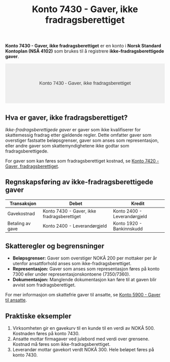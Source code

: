 ﻿---
title: "Konto 7430 - Gaver, ikke fradragsberettiget"
meta_title: "7430-gaver-ikke-fradragsberettiget"
meta_description: '**Konto 7430 - Gaver, ikke fradragsberettiget** er en konto i **Norsk Standard Kontoplan (NSÂ 4102)** som brukes til å registrere **ikke-fradragsberettigede ga...'
slug: 7430-gaver-ikke-fradragsberettiget
type: blog
layout: pages/single
---

**Konto 7430 - Gaver, ikke fradragsberettiget** er en konto i **Norsk Standard Kontoplan (NSÂ 4102)** som brukes til å registrere **ikke-fradragsberettigede gaver**.

![Illustrasjon av konto 7430 Gaver, ikke fradragsberettiget](7430-gaver-ikke-fradragsberettiget-image.svg)

## Hva er gaver, ikke fradragsberettiget?

*Ikke-fradragsberettigede gaver* er gaver som ikke kvalifiserer for skattemessig fradrag etter gjeldende regler. Dette omfatter gaver som overstiger fastsatte beløpsgrenser, gaver som anses som representasjon, eller andre gaver som skattemyndighetene ikke godtar som fradragsberettigede.

For gaver som kan føres som fradragsberettiget kostnad, se [Konto 7420 - Gaver, fradragsberettiget](/blogs/kontoplan/7420-gaver-fradragsberettiget "Konto 7420 - Gaver, fradragsberettiget").

## Regnskapsføring av ikke-fradragsberettigede gaver

| Transaksjon             | Debet                                        | Kredit                       |
|-------------------------|----------------------------------------------|------------------------------|
| Gavekostnad             | Konto 7430 - Gaver, ikke fradragsberettiget  | Konto 2400 - Leverandørgjeld |
| Betaling av gave        | Konto 2400 - Leverandørgjeld                 | Konto 1920 - Bankinnskudd    |

## Skatteregler og begrensninger

* **Beløpsgrenser:** Gaver som overstiger NOKÂ 200 per mottaker per år utenfor ansattforhold anses som ikke-fradragsberettiget.
* **Representasjon:** Gaver som anses som representasjon føres på konto 7300 eller under representasjonskontoene (7350/7360).
* **Dokumentasjon:** Manglende dokumentasjon kan føre til at gaven blir avvist som fradragsberettiget.

For mer informasjon om skattefrie gaver til ansatte, se [Konto 5900 - Gaver til ansatte](/blogs/kontoplan/5900-gaver-til-ansatte "Konto 5900 - Gaver til ansatte").

## Praktiske eksempler

1. Virksomheten gir en gavekurv til en kunde til en verdi av NOKÂ 500. Kostnaden føres på konto 7430.
2. Ansatte mottar firmagaver ved julebord med verdi over grensene. Kostnad må føres som ikke-fradragsberettiget.
3. Leverandør mottar gavekort verdt NOKÂ 300. Hele beløpet føres på konto 7430.






